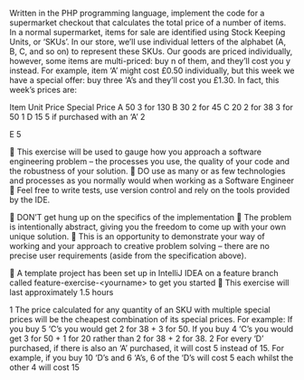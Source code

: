Written in the PHP programming language, implement the code for a supermarket
checkout that calculates the total price of a number of items.
In a normal supermarket, items for sale are identified using Stock Keeping Units, or
‘SKUs’. In our store, we’ll use individual letters of the alphabet (A, B, C, and so on) to
represent these SKUs. Our goods are priced individually, however, some items are
multi-priced: buy n of them, and they’ll cost you y instead.
For example, item ‘A’ might cost £0.50 individually, but this week we have a special
offer: buy three ‘A’s and they’ll cost you £1.30. In fact, this week’s prices are:

Item Unit Price Special Price
A 50 3 for 130
B 30 2 for 45
C 20 2 for 38
3 for 50 1
D 15 5 if purchased
with an ‘A’ 2

E 5

 This exercise will be used to gauge how you approach a software engineering
problem – the processes you use, the quality of your code and the robustness of your
solution.
 DO use as many or as few technologies and processes as you normally would when
working as a Software Engineer
 Feel free to write tests, use version control and rely on the tools provided by
the IDE.

 DON’T get hung up on the specifics of the implementation
 The problem is intentionally abstract, giving you the freedom to come up
with your own unique solution.
 This is an opportunity to demonstrate your way of working and your
approach to creative problem solving – there are no precise user
requirements (aside from the specification above).

 A template project has been set up in IntelliJ IDEA on a feature branch called
feature-exercise-&lt;yourname&gt; to get you started
 This exercise will last approximately 1.5 hours

1 The price calculated for any quantity of an SKU with multiple special prices will be the cheapest
combination of its special prices. For example: If you buy 5 ‘C’s you would get 2 for 38 + 3 for 50.
If you buy 4 ‘C’s you would get 3 for 50 + 1 for 20 rather than 2 for 38 + 2 for 38.
2 For every ‘D’ purchased, if there is also an ‘A’ purchased, it will cost 5 instead of 15. For
example, if you buy 10 ‘D’s and 6 ‘A’s, 6 of the ‘D’s will cost 5 each whilst the other 4 will cost 15